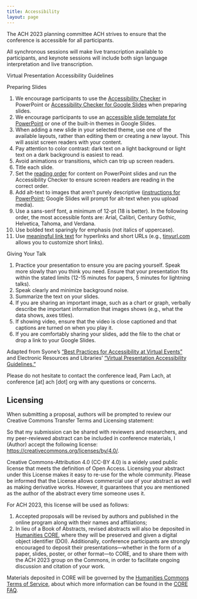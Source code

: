 ```yaml
---
title: Accessibility
layout: page
---
```

The ACH 2023 planning committee ACH strives to ensure that the conference is accessible for all participants.

All synchronous sessions will make live transcription available to participants, and keynote sessions will include both sign language interpretation and live transcription.

Virtual Presentation Accessibility Guidelines

Preparing Slides

1. We encourage participants to use the [Accessibility Checker](https://support.microsoft.com/en-us/office/improve-accessibility-with-the-accessibility-checker-a16f6de0-2f39-4a2b-8bd8-5ad801426c7f?ui=en-us&rs=en-us&ad=us#bkmk_use) in PowerPoint or [Accessibility Checker for Google Slides](https://workspace.google.com/marketplace/app/accessibility_checker_for_slides/437536886016) when preparing slides.
2. We encourage participants to use an [accessible slide template for PowerPoint](https://support.microsoft.com/en-us/office/make-your-powerpoint-presentations-accessible-to-people-with-disabilities-6f7772b2-2f33-4bd2-8ca7-dae3b2b3ef25) or one of the built-in themes in Google Slides.
3. When adding a new slide in your selected theme, use one of the available layouts, rather than editing them or creating a new layout. This will assist screen readers with your content.
4. Pay attention to color contrast: dark text on a light background or light text on a dark background is easiest to read.
5. Avoid animations or transitions, which can trip up screen readers.
6. Title each slide.
7. Set the [reading order](https://support.microsoft.com/en-us/office/make-slides-easier-to-read-by-using-the-reading-order-pane-863b5c1c-4f19-45ec-96e6-93a6457f5e1c) for content on PowerPoint slides and run the Accessibility Checker to ensure screen readers are reading in the correct order.
8. Add alt-text to images that aren’t purely descriptive ([instructions for PowerPoint](https://support.microsoft.com/en-us/office/add-alternative-text-to-a-shape-picture-chart-smartart-graphic-or-other-object-44989b2a-903c-4d9a-b742-6a75b451c669); Google Slides will prompt for alt-text when you upload media).
9. Use a sans-serif font, a minimum of 12-pt (18 is better). In the following order, the most accessible fonts are: Arial, Calibri, Century Gothic, Helvetica, Tahoma, and Verdana.
10. Use bolded text sparingly for emphasis (not italics of uppercase).
11. Use [meaningful link text](https://myusf.usfca.edu/digital-accessibility/meaningful-link-text) for hyperlinks and short URLs (e.g., [tinyurl.com](http://tinyurl.com/) allows you to customize short links).

Giving Your Talk

1. Practice your presentation to ensure you are pacing yourself. Speak more slowly than you think you need. Ensure that your presentation fits within the stated limits (12-15 minutes for papers, 5 minutes for lightning talks).
2. Speak clearly and minimize background noise.
3. Summarize the text on your slides.
4. If you are sharing an important image, such as a chart or graph, verbally describe the important information that images shows (e.g., what the data shows, axes titles).
5. If showing video, ensure that the video is close captioned and that captions are turned on when you play it.
6. If you are comfortably sharing your slides, add the file to the chat or drop a link to your Google Slides.

Adapted from Syone’s [“Best Practices for Accessibility at Virtual Events”](https://blog.syone.com/best-practices-for-accessibility-for-virtual-events) and Electronic Resources and Libraries’ [“Virtual Presentation Accessibility Guidelines.”](https://www.electroniclibrarian.org/virtual-presentation-accessibility-guidelines/)

Please do not hesitate to contact the conference lead, Pam Lach, at conference \[at] ach \[dot] org with any questions or concerns.

## Licensing

When submitting a proposal, authors will be prompted to review our Creative Commons Transfer Terms and Licensing statement:

So that my submission can be shared with reviewers and researchers, and my peer-reviewed abstract can be included in conference materials, I (Author) accept the following license: <https://creativecommons.org/licenses/by/4.0/>.  

Creative Commons-Attribution 4.0 (CC-BY 4.0) is a widely used public license that meets the definition of Open Access. Licensing your abstract under this License makes it easy to re-use for the whole community. Please be informed that the License allows commercial use of your abstract as well as making derivative works. However, it guarantees that you are mentioned as the author of the abstract every time someone uses it.

For ACH 2023, this license will be used as follows:

1. Accepted proposals will be revised by authors and published in the online program along with their names and affiliations;
2. In lieu of a Book of Abstracts, revised abstracts will also be deposited in [Humanities CORE](https://hcommons.org/core/), where they will be preserved and given a digital object identifier (DOI). Additionally, conference participants are strongly encouraged to deposit their presentations—whether in the form of a paper, slides, poster, or other format—to CORE, and to share them with the ACH 2023 group on the Commons, in order to facilitate ongoing discussion and citation of your work.

Materials deposited in CORE will be governed by the [Humanities Commons Terms of Service](https://hcommons.org/terms/), about which more information can be found in the [CORE FAQ](https://hcommons.org/core/faq/).